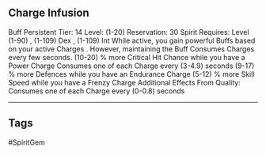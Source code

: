 ## Charge Infusion
Buff
Persistent
Tier: 14
Level: (1-20)
Reservation: 30 Spirit
Requires: Level (1-90) , (1-109) Dex , (1-109) Int
While active, you gain powerful Buffs based on your active Charges . However, maintaining the Buff Consumes Charges every few seconds.
(10-20) % more Critical Hit Chance while you have a Power Charge
Consumes one of each Charge every (3-4.9) seconds
(9-17) % more Defences while you have an Endurance Charge
(5-12) % more Skill Speed while you have a Frenzy Charge
Additional Effects From Quality:
Consumes one of each Charge every (0-0.8) seconds

---
## Tags
#SpiritGem

